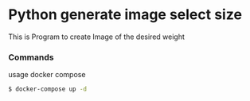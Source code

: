# Python generate image select size

This is Program to create Image of the desired weight

### Commands

usage docker compose
```sh
$ docker-compose up -d
```



